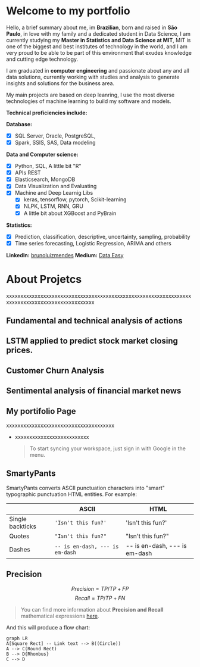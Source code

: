 # Welcome to my portfolio

Hello, a brief summary about me, im **Brazilian**, born and raised in **São Paulo**, in love with my family and a dedicated student in Data Science, I am currently studying my **Master in Statistics and Data Science at MIT**, MIT is one of the biggest and best institutes of technology in the world, and I am very proud to be able to be part of this environment that exudes knowledge and cutting edge technology.

I am graduated in **computer engineering** and passionate about any and all data solutions, currently working with studies and analysis to generate insights and solutions for the business area.

My main projects are based on deep leanring, I use the most diverse technologies of machine learning to build my software and models.

**Technical proficiencies include:**

**Database:** 

 - [x] SQL Server, Oracle, PostgreSQL,
 - [x] Spark, SSIS, SAS, Data modeling

**Data and Computer  science:** 

 - [x] Python, SQL, A little bit "R"
 - [x] APIs REST
 - [x] Elasticsearch, MongoDB
 - [x] Data Visualization and Evaluating
 - [x] Machine and Deep Learnig Libs
	 - [x] keras, tensorflow, pytorch, Scikit-learning
	 - [x] NLPK, LSTM, RNN, GRU
	 - [x] A little bit about XGBoost and PyBrain

**Statistics:** 
 - [x] Prediction, classification, descriptive, uncertainty, sampling, probability
 - [x] Time series forecasting, Logistic Regression, ARIMA and others

 **LinkedIn:** [brunoluizmendes](https://www.linkedin.com/in/brunoluizmendes/)
 **Medium:** [Data Easy](https://brunoluizmendes.medium.com)
 
 
# About Projetcs

xxxxxxxxxxxxxxxxxxxxxxxxxxxxxxxxxxxxxxxxxxxxxxxxxxxxxxxxxxxxxxxxxxxxxxxxxxxxxxxxxxxxxxxxxxxxxxxx


## Fundamental and technical analysis of actions
## LSTM applied to predict stock market closing prices.
## Customer Churn Analysis 
## Sentimental analysis of financial market news
## My portifolio Page





xxxxxxxxxxxxxxxxxxxxxxxxxxxxxxxxxxxxxx
- xxxxxxxxxxxxxxxxxxxxxxxxxx
	> To start syncing your workspace, just sign in with Google in the menu.











## SmartyPants

SmartyPants converts ASCII punctuation characters into "smart" typographic punctuation HTML entities. For example:

|                |ASCII                          |HTML                         |
|----------------|-------------------------------|-----------------------------|
|Single backticks|`'Isn't this fun?'`            |'Isn't this fun?'            |
|Quotes          |`"Isn't this fun?"`            |"Isn't this fun?"            |
|Dashes          |`-- is en-dash, --- is em-dash`|-- is en-dash, --- is em-dash|


## Precision

$$
Precision = TP/TP+FP
$$
$$
Recall = TP/TP+FN
$$

> You can find more information about **Precision and Recall** mathematical expressions [here](https://en.wikipedia.org/wiki/Precision_and_recall).

And this will produce a flow chart:

```mermaid
graph LR
A[Square Rect] -- Link text --> B((Circle))
A --> C(Round Rect)
B --> D{Rhombus}
C --> D
```
